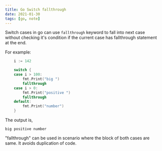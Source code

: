 ```yaml
---
title: Go Switch fallthrough
date: 2021-01-30
tags: [go, note]
---
```


Switch cases in go can use ``fallthrough`` keyword to fall into next
case without checking it's condition if the current case has
fallthrough statement at the end.

For example:

```go
    i := 142

	switch {
	case i > 100:
		fmt.Print("big ")
		fallthrough
	case i > 0:
		fmt.Print("positive ")
		fallthrough
	default:
		fmt.Print("number")
	}

```

The output is,

```
big positive number
```

"fallthrough" can be used in scenario where the block of both cases
are same. It avoids duplication of code.
